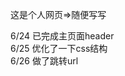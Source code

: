 这是个人网页=>随便写写

6/24  已完成主页面header                                  
6/25  优化了一下css结构                            
6/26  做了跳转url                             
